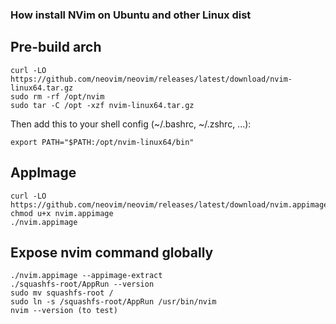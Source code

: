 ### How install NVim on Ubuntu and other Linux dist



## Pre-build arch

	curl -LO https://github.com/neovim/neovim/releases/latest/download/nvim-linux64.tar.gz
	sudo rm -rf /opt/nvim
	sudo tar -C /opt -xzf nvim-linux64.tar.gz


Then add this to your shell config (~/.bashrc, ~/.zshrc, ...):
	
	export PATH="$PATH:/opt/nvim-linux64/bin"



## AppImage

	curl -LO https://github.com/neovim/neovim/releases/latest/download/nvim.appimage
	chmod u+x nvim.appimage
	./nvim.appimage



## Expose nvim command globally

	./nvim.appimage --appimage-extract
	./squashfs-root/AppRun --version
	sudo mv squashfs-root /
	sudo ln -s /squashfs-root/AppRun /usr/bin/nvim
	nvim --version (to test)
